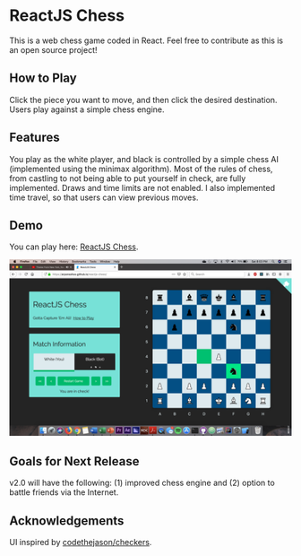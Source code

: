 # ReactJS Chess

This is a web chess game coded in React. Feel free to contribute as this is an open source project!

## How to Play

Click the piece you want to move, and then click the desired destination. Users play against a simple chess engine.

## Features

You play as the white player, and black is controlled by a simple chess AI (implemented using the minimax algorithm). Most of the rules of chess, from castling to not being able to put yourself in check, are fully implemented. Draws and time limits are not enabled. I also implemented time travel, so that users can view previous moves.

## Demo

You can play here: [ReactJS Chess](https://ayman654.github.io/).

![](/preview.png)

## Goals for Next Release

v2.0 will have the following: (1) improved chess engine and (2) option to battle friends via the Internet.

## Acknowledgements

UI inspired by [codethejason/checkers](https://github.com/codethejason/checkers).

